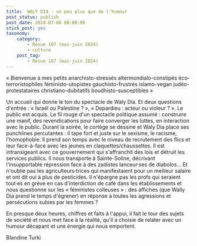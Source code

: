 ```yaml
---
title:  WALY DIA - un peu plus que de l'humour
post_status: publish
post_date: 2024-07-06 08:00:00
stick_post: yes
taxonomy:
    category:
        - Revue 107 (mai-juin 2024)
        - culture
    post_tag:
        - Revue 107 (mai-juin 2024)
---
```




 « Bienvenue à mes petits anarchisto-stressés altermondialo-constipés éco-terroristophiles féministo-utopistes gauchisto-frustrés islamo-vegan judéo-protestataires christiano-dubitatifs boudhisto-susceptibles »

 Un accueil qui donne le ton du spectacle de Waly Dia. Et deux questions d'entrée : « Israël ou Palestine ? », « Depardieu : acteur ou violeur ? ». Le public est acquis. Le fil rouge d'un spectacle politique assumé : construire une manif, des revendications pour faire converger les luttes, en interaction avec le public. Durant la soirée, le cortège se dessine et Waly Dia place ses punchlines percutantes : il tape fort et juste sur le sexisme, le racisme, l'homophobie. Il prend son temps avec le niveau de recrutement des flics et leur face-à-face avec les jeunes en claquettes/chaussettes. Il est intransigeant avec ce gouvernement qui s'affranchit des lois et détruit les services publics. Il nous transporte à Sainte-Soline, décrivant l'insupportable répression face à des zadistes lanceur·ses de diabolos... Et n'oublie pas les agriculteurs·trices qui manifestaient pour un meilleur salaire et ont dit oui à plus de pesticides. Il n'épargne pas les profs qui seraient tout·es en grève en cas d'interdiction de café dans les établissements et nous questionne sur les « féministes colleuses » : des affiches (que Wally Dia prend le temps d'égrener) en réponse à toutes les agressions et persécutions subies par les femmes ?

 En presque deux heures, chiffres et faits à l'appui, il fait le tour des sujets de société et nous met face à la réalité, qu'il a choisie de relater avec un humour décapant et une énergie qui nous emportent.

 Blandine Turki

